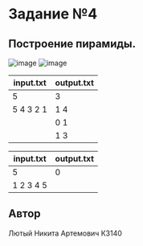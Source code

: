 # Задание №4
##  Построение пирамиды.

![image](https://github.com/user-attachments/assets/fe8777af-88ea-4103-82af-6ecca6af8247)
![image](https://github.com/user-attachments/assets/fdc09c17-ede8-4fe5-8ced-022fb78c01c7)


| input.txt | output.txt |
|-----------|------------|
| 5         | 3          |
| 5 4 3 2 1 | 1 4        |
|           | 0 1        |
|           | 1 3        |

| input.txt | output.txt |
|-----------|------------|
| 5         | 0          |
| 1 2 3 4 5 |            |

## Автор
Лютый Никита Артемович К3140
